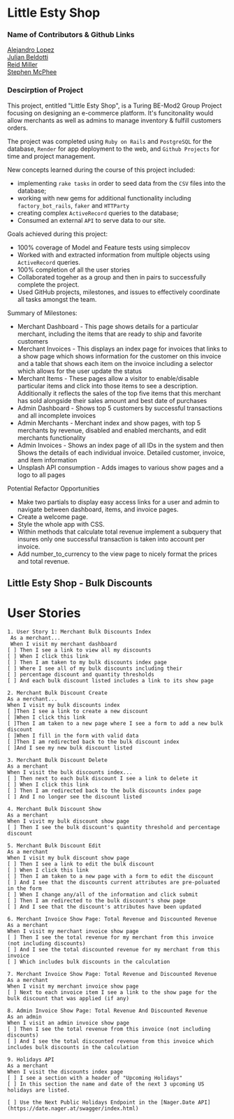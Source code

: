 # Little Esty Shop
### Name of Contributors & Github Links

[Alejandro Lopez](https://github.com/AlejandroLopez1992)<br>
[Julian Beldotti](https://github.com/JCBeldo)<br>
[Reid Miller](https://github.com/reidsmiller)<br>
[Stephen McPhee](https://github.com/SMcPhee19)<br>

### Descirption of Project
This project, entitled "Little Esty Shop", is a Turing BE-Mod2 Group Project focusing on designing an e-commerce platform. It's funcitonality would allow merchants as well as admins to manage inventory & fulfill customers orders. 

The project was completed using `Ruby on Rails` and `PostgreSQL` for the database, `Render` for app deployment to the web, and `Github Projects` for time and project management. 

New concepts learned during the course of this project included: 
- implementing `rake tasks` in order to seed data from the `CSV` files into the database; 
- working with new gems for additional functionality including `factory_bot_rails`, `faker` and `HTTParty`
- creating complex `ActiveRecord` queries to the database; 
- Consumed an external `API` to serve data to our site.

Goals achieved during this project:
- 100% coverage of Model and Feature tests using simplecov
- Worked with and extracted information from multiple objects using `ActiveRecord` queries.
- 100% completion of all the user stories
- Collaborated togeher as a group and then in pairs to successfully complete the project.
- Used GitHub projects, milestones, and issues to effectively coordinate all tasks amongst the team.

Summary of Milestones:
- Merchant Dashboard - This page shows details for a particular merchant, including the items that are ready to ship and favorite customers
- Merchant Invoices - This displays an index page for invoices that links to a show page which shows information for the customer on this invoice and a table that shows each item on the invoice including a selector which allows for the user update the status
- Merchant Items - These pages allow a visitor to enable/disable particular items and click into those items to see a description. Additionally it reflects the sales of the top five items that this merchant has sold alongside their sales amount and best date of purchases
- Admin Dashboard - Shows top 5 customers by successful transactions and all incomplete invoices
- Admin Merchants - Merchant index and show pages, with top 5 merchants by revenue, disabled and enabled merchants, and edit merchants functionality
- Admin Invoices - Shows an index page of all IDs in the system and then Shows the details of each individual invoice. Detailed customer, invoice, and item information
- Unsplash API consumption - Adds images to various show pages and a logo to all pages

Potential Refactor Opportunities
- Make two partials to display easy access links for a user and admin to navigate between dashboard, items, and invoice pages.
- Create a welcome page.
- Style the whole app with CSS.
- Within methods that calculate total revenue implement a subquery that insures only one successful transaction is taken into account per invoice.
- Add number_to_currency to the view page to nicely format the prices and total revenue.

## Little Esty Shop - Bulk Discounts
# User Stories
    1. User Story 1: Merchant Bulk Discounts Index
     As a merchant...
     When I visit my merchant dashboard
    [ ] Then I see a link to view all my discounts
    [ ] When I click this link
    [ ] Then I am taken to my bulk discounts index page
    [ ] Where I see all of my bulk discounts including their
    [ ] percentage discount and quantity thresholds
    [ ] And each bulk discount listed includes a link to its show page

    2. Merchant Bulk Discount Create
    As a merchant...
    When I visit my bulk discounts index
    [ ]Then I see a link to create a new discount
    [ ]When I click this link
    [ ]Then I am taken to a new page where I see a form to add a new bulk discount
    [ ]When I fill in the form with valid data
    [ ]Then I am redirected back to the bulk discount index
    [ ]And I see my new bulk discount listed

    3. Merchant Bulk Discount Delete
    As a merchant
    When I visit the bulk discounts index...
    [ ] Then next to each bulk discount I see a link to delete it
    [ ] When I click this link
    [ ] Then I am redirected back to the bulk discounts index page
    [ ] And I no longer see the discount listed

    4. Merchant Bulk Discount Show
    As a merchant
    When I vivit my bulk discount show page
    [ ] Then I see the bulk discount's quantity threshold and percentage discount

    5. Merchant Bulk Discount Edit    
    As a merchant
    When I visit my bulk discount show page
    [ ] Then I see a link to edit the bulk discount
    [ ] When I click this link
    [ ] Then I am taken to a new page with a form to edit the discount
    [ ] And I see that the discounts current attributes are pre-poluated in the form
    [ ] When I change any/all of the information and click submit
    [ ] Then I am redirected to the bulk discount's show page
    [ ] And I see that the discount's attributes have been updated

    6. Merchant Invoice Show Page: Total Revenue and Discounted Revenue
    As a merchant
    When I visit my merchant invoice show page
    [ ] Then I see the total revenue for my merchant from this invoice (not including discounts)
    [ ] And I see the total discounted revenue for my merchant from this invoice      
    [ ] Which includes bulk discounts in the calculation

    7. Merchant Invoice Show Page: Total Revenue and Discounted Revenue
    As a merchant
    When I visit my merchant invoice show page
    [ ] Next to each invoice item I see a link to the show page for the bulk discount that was applied (if any)

    8. Admin Invoice Show Page: Total Revenue And Discounted Revenue
    As an admin
    When I visit an admin invoice show page
    [ ] Then I see the total revenue from this invoice (not including discounts)
    [ ] And I see the total discounted revenue from this invoice which includes bulk discounts in the calculation

    9. Holidays API
    As a merchant
    When I visit the discounts index page
    [ ] I see a section with a header of "Upcoming Holidays"
    [ ] In this section the name and date of the next 3 upcoming US holidays are listed.
    
    [ ] Use the Next Public Holidays Endpoint in the [Nager.Date API](https://date.nager.at/swagger/index.html)


